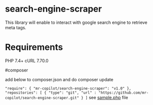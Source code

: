 # search-engine-scraper

This library will enable to interact with google search engine to retrieve meta tags.

# Requirements

PHP 7.4+
cURL 7.70.0

#composer

add below to composer.json and do composer update

 `"require": {
        "mr-copilot/search-engine-scraper": "v1.0"
    },
    "repositories": [
        {
            "type": "git",
            "url" : "https://github.com/mr-copilot/search-engine-scraper.git"
        }
    ]`
  see [sample.php](https://github.com/mr-copilot/search-engine-scraper/blob/main/sample.php) file  